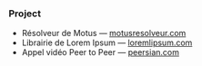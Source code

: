 ### Project

- Résolveur de Motus — [motusresolveur.com](motusresolveur.com)
- Librairie de Lorem Ipsum — [loremlipsum.com](loremlipsum.com)
- Appel vidéo Peer to Peer — [peersian.com](peersian.com)
